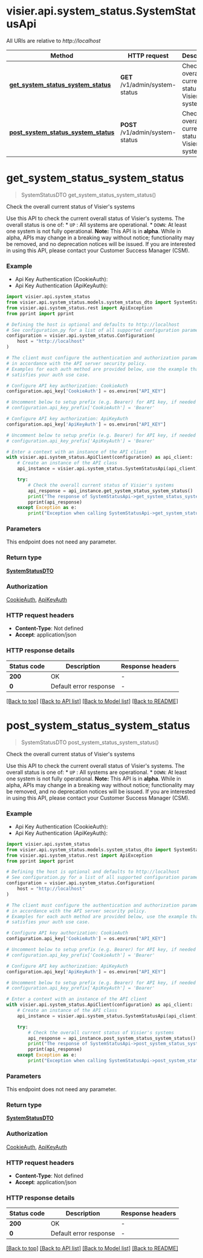 # visier.api.system_status.SystemStatusApi

All URIs are relative to *http://localhost*

Method | HTTP request | Description
------------- | ------------- | -------------
[**get_system_status_system_status**](SystemStatusApi.md#get_system_status_system_status) | **GET** /v1/admin/system-status | Check the overall current status of Visier&#39;s systems
[**post_system_status_system_status**](SystemStatusApi.md#post_system_status_system_status) | **POST** /v1/admin/system-status | Check the overall current status of Visier&#39;s systems


# **get_system_status_system_status**
> SystemStatusDTO get_system_status_system_status()

Check the overall current status of Visier's systems

Use this API to check the current overall status of Visier's systems.   The overall status is one of:  * ``UP`` : All systems are operational.  * `DOWN`: At least one system is not fully operational.   **Note:** This API is in **alpha**. While in alpha, APIs may change in a breaking way without notice; functionality may be removed, and no deprecation notices will be issued.  If you are interested in using this API, please contact your Customer Success Manager (CSM).

### Example

* Api Key Authentication (CookieAuth):
* Api Key Authentication (ApiKeyAuth):

```python
import visier.api.system_status
from visier.api.system_status.models.system_status_dto import SystemStatusDTO
from visier.api.system_status.rest import ApiException
from pprint import pprint

# Defining the host is optional and defaults to http://localhost
# See configuration.py for a list of all supported configuration parameters.
configuration = visier.api.system_status.Configuration(
    host = "http://localhost"
)

# The client must configure the authentication and authorization parameters
# in accordance with the API server security policy.
# Examples for each auth method are provided below, use the example that
# satisfies your auth use case.

# Configure API key authorization: CookieAuth
configuration.api_key['CookieAuth'] = os.environ["API_KEY"]

# Uncomment below to setup prefix (e.g. Bearer) for API key, if needed
# configuration.api_key_prefix['CookieAuth'] = 'Bearer'

# Configure API key authorization: ApiKeyAuth
configuration.api_key['ApiKeyAuth'] = os.environ["API_KEY"]

# Uncomment below to setup prefix (e.g. Bearer) for API key, if needed
# configuration.api_key_prefix['ApiKeyAuth'] = 'Bearer'

# Enter a context with an instance of the API client
with visier.api.system_status.ApiClient(configuration) as api_client:
    # Create an instance of the API class
    api_instance = visier.api.system_status.SystemStatusApi(api_client)

    try:
        # Check the overall current status of Visier's systems
        api_response = api_instance.get_system_status_system_status()
        print("The response of SystemStatusApi->get_system_status_system_status:\n")
        pprint(api_response)
    except Exception as e:
        print("Exception when calling SystemStatusApi->get_system_status_system_status: %s\n" % e)
```



### Parameters

This endpoint does not need any parameter.

### Return type

[**SystemStatusDTO**](SystemStatusDTO.md)

### Authorization

[CookieAuth](../README.md#CookieAuth), [ApiKeyAuth](../README.md#ApiKeyAuth)

### HTTP request headers

 - **Content-Type**: Not defined
 - **Accept**: application/json

### HTTP response details

| Status code | Description | Response headers |
|-------------|-------------|------------------|
**200** | OK |  -  |
**0** | Default error response |  -  |

[[Back to top]](#) [[Back to API list]](../README.md#documentation-for-api-endpoints) [[Back to Model list]](../README.md#documentation-for-models) [[Back to README]](../README.md)

# **post_system_status_system_status**
> SystemStatusDTO post_system_status_system_status()

Check the overall current status of Visier's systems

Use this API to check the current overall status of Visier's systems.   The overall status is one of:  * ``UP`` : All systems are operational.  * `DOWN`: At least one system is not fully operational.   **Note:** This API is in **alpha**. While in alpha, APIs may change in a breaking way without notice; functionality may be removed, and no deprecation notices will be issued.  If you are interested in using this API, please contact your Customer Success Manager (CSM).

### Example

* Api Key Authentication (CookieAuth):
* Api Key Authentication (ApiKeyAuth):

```python
import visier.api.system_status
from visier.api.system_status.models.system_status_dto import SystemStatusDTO
from visier.api.system_status.rest import ApiException
from pprint import pprint

# Defining the host is optional and defaults to http://localhost
# See configuration.py for a list of all supported configuration parameters.
configuration = visier.api.system_status.Configuration(
    host = "http://localhost"
)

# The client must configure the authentication and authorization parameters
# in accordance with the API server security policy.
# Examples for each auth method are provided below, use the example that
# satisfies your auth use case.

# Configure API key authorization: CookieAuth
configuration.api_key['CookieAuth'] = os.environ["API_KEY"]

# Uncomment below to setup prefix (e.g. Bearer) for API key, if needed
# configuration.api_key_prefix['CookieAuth'] = 'Bearer'

# Configure API key authorization: ApiKeyAuth
configuration.api_key['ApiKeyAuth'] = os.environ["API_KEY"]

# Uncomment below to setup prefix (e.g. Bearer) for API key, if needed
# configuration.api_key_prefix['ApiKeyAuth'] = 'Bearer'

# Enter a context with an instance of the API client
with visier.api.system_status.ApiClient(configuration) as api_client:
    # Create an instance of the API class
    api_instance = visier.api.system_status.SystemStatusApi(api_client)

    try:
        # Check the overall current status of Visier's systems
        api_response = api_instance.post_system_status_system_status()
        print("The response of SystemStatusApi->post_system_status_system_status:\n")
        pprint(api_response)
    except Exception as e:
        print("Exception when calling SystemStatusApi->post_system_status_system_status: %s\n" % e)
```



### Parameters

This endpoint does not need any parameter.

### Return type

[**SystemStatusDTO**](SystemStatusDTO.md)

### Authorization

[CookieAuth](../README.md#CookieAuth), [ApiKeyAuth](../README.md#ApiKeyAuth)

### HTTP request headers

 - **Content-Type**: Not defined
 - **Accept**: application/json

### HTTP response details

| Status code | Description | Response headers |
|-------------|-------------|------------------|
**200** | OK |  -  |
**0** | Default error response |  -  |

[[Back to top]](#) [[Back to API list]](../README.md#documentation-for-api-endpoints) [[Back to Model list]](../README.md#documentation-for-models) [[Back to README]](../README.md)

